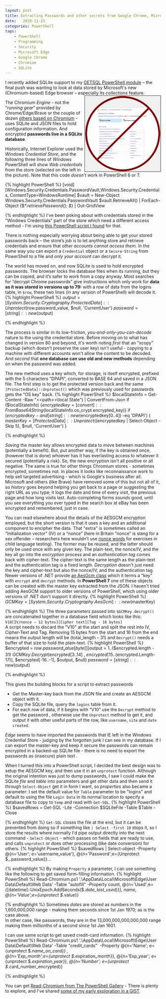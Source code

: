 ```yaml
---
layout: post
title: Extracting Passwords and other secrets from Google Chrome, Microsoft Edge and other Chromium browsers with PowerShell
date:   2020-11-23
categories: PowerShell
tags: 
    - PowerShell
    - Programming
    - Security
    - Microsoft Edge
    - Google Chrome
    - Chromium
    - SQLite
---
```



I recently added SQLite support to my [GETSQL PowerShell
module](https://www.powershellgallery.com/packages/GetSQL) – the final push was
wanting to look at data stored by Microsoft's new (Chromium-based) Edge browser – especially
its *collections* feature. 
<a href="/assets/CredMgr.png"><img style="float:right;display:inline;" border="1" alt="Credential Manager" src="/assets/CredMgr.png" width="245" align="right" height="245
" /></a> 

The Chromium *Engine* - not the “*running gear*” provided 
by Chrome/Edge/Brave or the couple of dozen [others based on Chromium](https://en.wikipedia.org/wiki/Chromium_(web_browser)#Browsers_based_on_Chromium) -
uses SQLite and JSON files to hold configuration information. And encrypted **passwords live in a SQLite database**. 


Historically, Internet Explorer used the *Windows Credential Store*, and the following
three lines of *Windows* PowerShell will show *Web credential*s from the store (selected on the left in the picture). Note that this code 
*doesn’t* work in PowerShell 6 or 7. 

{% highlight PowerShell %}
[void][Windows.Security.Credentials.PasswordVault,Windows.Security.Credentials, 
                                                        ContentType=WindowsRuntime]
$vault = New-Object Windows.Security.Credentials.PasswordVault
$vault.RetrieveAll() | ForEach-Object {$_*.retrievePassword(); $_} | Out-GridView
  
{% endhighlight %}
I've been poking about with credentials stored in the "Windows Credentials" part of the store which need a different access method - I'm using [this PowerShell script I found](https://gist.github.com/toburger/2947424) for that.

There is nothing especially worrying about being able to get your stored
passwords back – the store’s job is to let anything store and retrieve
credentials and ensure that *other accounts cannot access them*. In the same way you
can export a `Credential` object or a `Secure-String` from PowerShell to a file and
*only your account* can decrypt it. 

The world has moved on, and now SQLite is used to hold encrypted passwords. The browser 
locks the database files when its running, but they can be copied, and
it’s safer to work from a copy anyway. 
Most searches for “decrypt Chrome passwords” give instructions which only work 
for **data as it was stored in versions up to 79:** with a row of data from
the logins table, in `$row`, these two lines (in any version of PowerShell) will decode it.
{% highlight PowerShell %}
$output = [System.Security.Cryptography.ProtectedData]::Unprotect($row.password_value, 
                                                                   $null, 'CurrentUser')
$password = [string]::new($output)
  
{% endhighlight %}

The process is similar in its low-friction, *you-and-only-you-can-decode* nature to the using the credential store. Before moving 
on to what has changed in version 80 and beyond, it's worth noting *first*
that an "xcopy" backup (which doesn't preserve the user key) isn't useful - copying 
to a machine with different accounts won't allow the content to be decoded. And 
*second* that **one database can use old and new methods** depending on when 
the password was added. 

The new method uses a key which, for storage, is itself encrypted, prefixed with the 
5 characters “DPAPI”, converted to BASE 64 and saved in a JSON file. The first 
step is to get the protected version back and the same `[ProtectedData]::Unprotect()` 
which was previously used for passwords gets the “OS key” back. 
{% highlight PowerShell %}
$localStateInfo      = Get-Content -Raw "<<path>>\local State")  | ConvertFrom-Json
if ($localStateInfo) {$encryptedkey = [convert]::FromBase64String($localStateInfo.os_crypt.encrypted_key)}
if ($encryptedkey -and [string]::new($encryptedkey[0..4]) -eq 'DPAPI') {
    $masterKey       = [ProtectedData]::Unprotect(($encryptedkey | Select-Object -Skip 5), $null, 'CurrentUser')
}
  
{% endhighlight %}

*Saving* the master key allows encrypted data to move between machines (potentially a benefit). But,
put another way, if the key is obtained once, (however that is done) whoever has it has  everlasting access to 
whatever it secured (potentially a risk). So, the new encryption isn't all positive or all 
negative. The same is true for other things Chromium 
stores - sometimes encrypted, sometimes not. In places it looks like reconnaissance work
to help sell targeted advertising - which is Google's business after all. Microsoft and others 
(like Brave) have removed some of this but not all of it, so *history* goes beyond helping you get back to 
a page or suggesting the right URL as you type; it logs the date and time of every visit, the previous 
page and how long visits last. Auto-completing forms *sounds* good, until you see everything you ever
typed in the search box at eBay has been encrypted and remembered, just in case. 

You can read elsewhere about the details of the AESGCM encryption employed, 
but the short version is that it uses a key and an additional component to encipher the data. 
That "extra" is sometimes called an “Initialization vector” (IV) or a “nonce”
(here in Britain “nonce” is slang for a sex offender – researchers here wouldn’t use
[nonce words](https://en.wikipedia.org/wiki/Nonce_word) for exercises in child language
testing). The former may be reused, and the latter should only be used once with any given 
key. The plain-text, the nonce/IV, and the key all go into the *encryption* process and 
an *authentication tag* comes back with cipher-text. The cipher-text is the same length 
as the plain-text and the authentication tag is a fixed length. *Decryption* doesn't just 
need the key and cipher-text but also the nonce/IV, and the authentication tag. 
Newer versions of .NET provide [an AesGcm class](https://docs.microsoft.com/en-us/dotnet/api/system.security.cryptography.aesgcm)
which it terms a “key” with `encrypt` and `decrypt` methods. In **PowerShell 7** one of
these objects can be created with the master key extracted from the JSON.  I haven't
tried adding AesGCM support to older versions of PowerShell, which using older versions of .NET don't support it directly.
{% highlight PowerShell %}
$GCMKey= [System.Security.Cryptography.AesGcm]::new($masterKey)
  
{% endhighlight %}
The three parameters passed into `$GCMKey.decrypt()`  are concatenated
together in a database field which looks like this:   
`V10[IV/nonce – 12 bytes][Cipher text][Tag - 16 bytes]`   
A script needs to discard the "V10" at the start and split the rest into IV, 
Cipher-Text and Tag. Removing 15 bytes from the start and 16 from the end means the 
output length will be (total_length – 31) and `Decrypt()` needs a buffer of that size to hold the plain-text.
{% highlight PowerShell %}
$encrypted = $row.password_value
[byte[]]$output = 1..($encrypted.length - 31)
$GCMKey.Decrypt($encrypted[3..14] ,
                $encrypted[15..($encrypted.Length-17)],
                $encrypted[-16..-1], $output, $null)
$password = [string]::new($output)
  
{% endhighlight %}

This gives the building blocks for a script to extract passwords
-   Get the Master-key back from the JSON file and create an AESGCM object with it.
-   Copy the SQLite file, query the `logins` table from it.
-   For each row of data, if it begins with “V10” use the `Decrypt` method to get
    the password , otherwise use the `Unprotect` method to get it, and output it
    with other useful parts of the row, like `username`, `site` and `date created`.

*Edge* seems to have imported the passwords that IE left in the Windows Credential Store - judging by
the forgotten junk I can see in my database. If I can export the master-key and keep it secure the 
passwords can remain encrypted in a backed-up SQLite file - there is no need to export the passwords as (insecure) plain text .

When I turned this into a PowerShell script, I decided the best design was to setup the AESGCM key, 
and then use it in an `unprotect` function. Although the original intention was just to dump passwords,
I saw I could make the SQLite *file* and *table* into parameters and get other data and then send it through
`Select-Object` get it in form I want, so *properties* also became a parameter: I set the default value for 
`Table` parameter to be "logins" and default to using the file `Login Data` in its normal location to specify
a database file to copy to `temp` and read with `Get-SQL`.
{% highlight PowerShell %} 
$savedRows = Get-SQL -Lite -Connection $SQLiteFile -Table $Table -Close
  
{% endhighlight %}
`Get-SQL` closes the file at the end, but it can be prevented from doing so if something like `| Select -first 10` stops it, so
I store the results where normally I'd pipe output directly into the next command - `Select-Object` - which passes on
fields that are ready to use, and calls `unprotect` or does other processing (like date conversion) for others.
{% highlight PowerShell %} 
$savedRows | Select-object -Property @{n='User'; e='username_value'}, @{n='Password';e={Unprotect $_.password_value}}...

{% endhighlight %}
By making `Property` a parameter, I can use something like the following to get saved form-filling information.
{% highlight PowerShell %}
Read-Chromium.ps1 '.\AppData\Local\Microsoft\Edge\User Data\Default\Web Data' -Table "autofill" -Property count,
 @{n='Used';e={[datetime]::UnixEpoch.AddSeconds($_.date_last_used)}}, name,  @{n='Value';e={unprotect $_.value}}
  
{% endhighlight %}
Sometimes *dates* are stored as numbers in the 1,600,000,000 range - making them seconds since 1st Jan 1970; as is the case above.    
In other case, like passwords, they are in the 13,000,000,000,000,000 range making them  millionths of a second since 1st Jan 1601.

I can use same script to get saved credit-card information.
{% highlight PowerShell %}
Read-Chromium.ps1 '.\AppData\Local\Microsoft\Edge\User Data\Default\Web Data' -Table "credit_cards"`
     -Property @{n='Name';     e={unprotect $_.name_on_card}} ,  
               @{n='Exp_month';e={unprotect $_.expiration_month}},
               @{n='Exp_year'; e={unprotect $_.expiration_year}},
               @{n='Number';   e={unprotect $_.card_number_encrypted}}
  
{% endhighlight %}

You can get [Read-Chromium from The PowerShell Gallery](https://www.powershellgallery.com/packages?q=read-chromium) - 
There is plenty to explore, and I've shared [some of my early exploration in a GIST](https://gist.github.com/jhoneill/e585bae781f3efa7ac1992b79e037713).